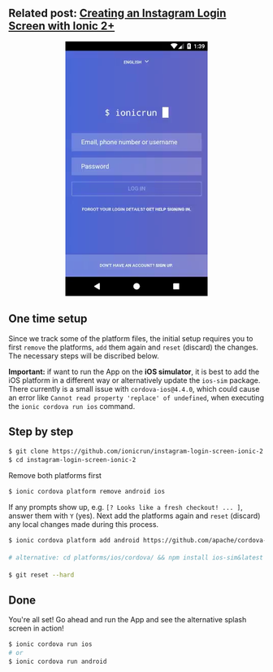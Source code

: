 ## Related post: [Creating an Instagram Login Screen with Ionic 2+](https://www.ionicrun.com/creating-an-instagram-login-screen-with-ionic-2/)

<p align="center">
  <img src="instagram-login-screen-ionic-2.png" title="Creating an Instagram Login Screen with Ionic 2+">
</p>

## One time setup

Since we track some of the platform files, the initial setup requires you to first `remove` the platforms, `add` them again and `reset` (discard) the changes. The necessary steps will be discribed below.

__Important:__ if want to run the App on the __iOS simulator__, it is best to add the iOS platform in a different way or alternatively update the `ios-sim` package. There currently is a small issue with `cordova-ios@4.4.0`, which could cause an error like `Cannot read property 'replace' of undefined`, when executing the `ionic cordova run ios` command.

## Step by step

```bash
$ git clone https://github.com/ionicrun/instagram-login-screen-ionic-2.git
$ cd instagram-login-screen-ionic-2
```
Remove both platforms first
```bash
$ ionic cordova platform remove android ios
```

If any prompts show up, e.g. `[? Looks like a fresh checkout! ... ]`, answer them with `Y` (yes). Next add the platforms again and `reset` (discard) any local changes made during this process.

```bash
$ ionic cordova platform add android https://github.com/apache/cordova-ios.git#4.4.0-ios-sim

# alternative: cd platforms/ios/cordova/ && npm install ios-sim&latest

$ git reset --hard
```

## Done

You're all set! Go ahead and run the App and see the alternative splash screen in action!

```bash
$ ionic cordova run ios
# or
$ ionic cordova run android
```
